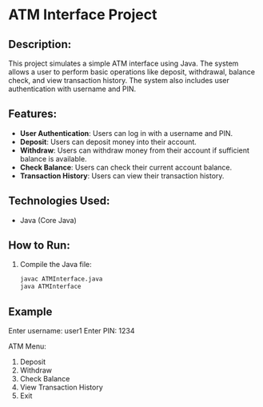 # ATM Interface Project

## Description:
This project simulates a simple ATM interface using Java. The system allows a user to perform basic operations like deposit, withdrawal, balance check, and view transaction history. The system also includes user authentication with username and PIN.

## Features:
- **User Authentication**: Users can log in with a username and PIN.
- **Deposit**: Users can deposit money into their account.
- **Withdraw**: Users can withdraw money from their account if sufficient balance is available.
- **Check Balance**: Users can check their current account balance.
- **Transaction History**: Users can view their transaction history.

## Technologies Used:
- Java (Core Java)

## How to Run:
1. Compile the Java file:
   ```bash
   javac ATMInterface.java
   java ATMInterface
## Example
Enter username: user1
Enter PIN: 1234

ATM Menu:
1. Deposit
2. Withdraw
3. Check Balance
4. View Transaction History
5. Exit
